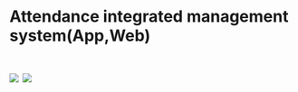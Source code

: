 
<h1>Attendance integrated management system(App,Web)<h1>

<img src="https://github.com/illillillii/Intro/blob/master/images/git_AIMS_1.PNG"/>
<img src="https://github.com/illillillii/Intro/blob/master/images/git_AIMS_2.PNG"/>
